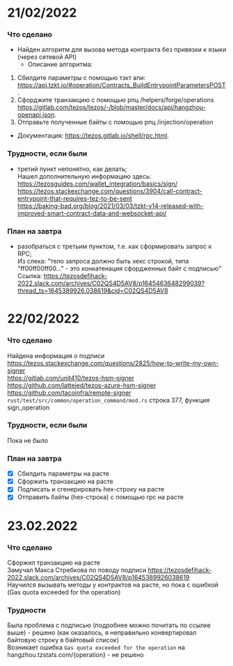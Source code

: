 # 21/02/2022  
### Что сделано  
- Найден алгоритм для вызова метода контракта без привязки к языки (через сетевой API)    
  - Описание алгоритма:  
1) Сбилдите параметры с помощью тзкт апи: https://api.tzkt.io/#operation/Contracts_BuildEntrypointParametersPOST.  
2) Сфорджите транзакцию с помощью рпц /helpers/forge/operations https://gitlab.com/tezos/tezos/-/blob/master/docs/api/hangzhou-openapi.json.  
3) Отправьте полученные байты с помощью рпц /injection/operation  
  - Документация: https://tezos.gitlab.io/shell/rpc.html.  
  
### Трудности, если были
- третий пункт непонятно, как делать;  
Нашел дополнительную информацию здесь:  
https://tezosguides.com/wallet_integration/basics/sign/  
https://tezos.stackexchange.com/questions/3904/call-contract-entrypoint-that-requires-tez-to-be-sent  
https://baking-bad.org/blog/2021/03/03/tzkt-v14-released-with-improved-smart-contract-data-and-websocket-api/  
  
### План на завтра
- разобраться с третьим пунктом, т.е. как сформировать запрос к RPC;  
Из слека: "тело запроса должно быть хекс строкой, типа "ff00ff00ff00..." - это конкатенация сфордженных байт с подписью"
Ссылка: https://tezosdefihack-2022.slack.com/archives/C02QS4D5AV8/p1645463648299039?thread_ts=1645389926.038619&cid=C02QS4D5AV8  
  
# 22/02/2022    
### Что сделано  
Найдена информация о подписи  
https://tezos.stackexchange.com/questions/2825/how-to-write-my-own-signer  
https://gitlab.com/unit410/tezos-hsm-signer  
https://github.com/lattejed/tezos-azure-hsm-signer  
https://github.com/tacoinfra/remote-signer  
`rust/test/src/common/operation_command/mod.rs` строка 377, функция sign_operation  
### Трудности, если были  
Пока не было  
### План на завтра  
- [x] Сбилдить параметры на расте  
- [x] Сфоржить транзакцию на расте  
- [x] Подписать и сгенерировать hex-строку на расте  
- [x] Отправить байты (hex-строка) с помощью rpc на расте  

# 23.02.2022  
### Что сделано  
Сфоржил транзакцию на расте  
Замучал Макса Стребкова по поводу подписи https://tezosdefihack-2022.slack.com/archives/C02QS4D5AV8/p1645389926038619  
Научился вызывать методы у контрактов на расте, но пока с ошибкой (Gas quota exceeded for the operation)  
### Трудности  
Была проблема с подписью (подробнее можно почитать по ссылке выше) - решено (как оказалось, я неправильно конвертировал байтовую строку в байтовый список)  
Возникает ошибка `Gas quota exceeded for the operation` на hangzhou.tzstats.com/{operation} - не решено  

